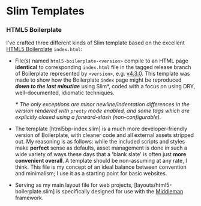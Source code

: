 # Slim Templates

### HTML5 Boilerplate
I've crafted three different kinds of Slim template based on the excellent [HTML5 Boilerplate][1] `index.html`:

- File(s) named `html5-boilerplate-<version>` compile to an HTML page **identical** to corresponding `index.html` file in the tagged release branch of Boilerplate represented by `<version>`, e.g. [v4.3.0][2]. This template was made to show how the Boilerplate `index` page might be reproduced ***down to the last minutiae*** using Slim*, coded with a focus on using DRY, well-documented, idiomatic techniques.

    ***\*** The only exceptions are minor newline/indentation differences in the version rendered with `pretty` mode enabled, and some tags which are explicitly closed using a forward-slash (non-configurable).*
    
- The template [html5bp-index.slim] is a much more developer-friendly version of Boilerplate, with cleaner code and all external assets stripped out. My reasoning is as follows: while the included scripts and styles make **perfect** sense as defaults, asset management is done in such a wide variety of ways these days that a 'blank slate' is often just **more convenient overall**. A template should be non-assuming at any rate, I think. This file is my concept of an ideal balance between convention and minimalism; I use it as a starting point for basic websites.
- Serving as my main layout file for web projects, [layouts/html5-boilerplate.slim] is specifically designed for use with the [Middleman][3] framework.



[1]: https://github.com/h5bp/html5-boilerplate
[2]: https://github.com/h5bp/html5-boilerplate/blob/v4.3.0/index.html
[3]: http://middlemanapp.com/